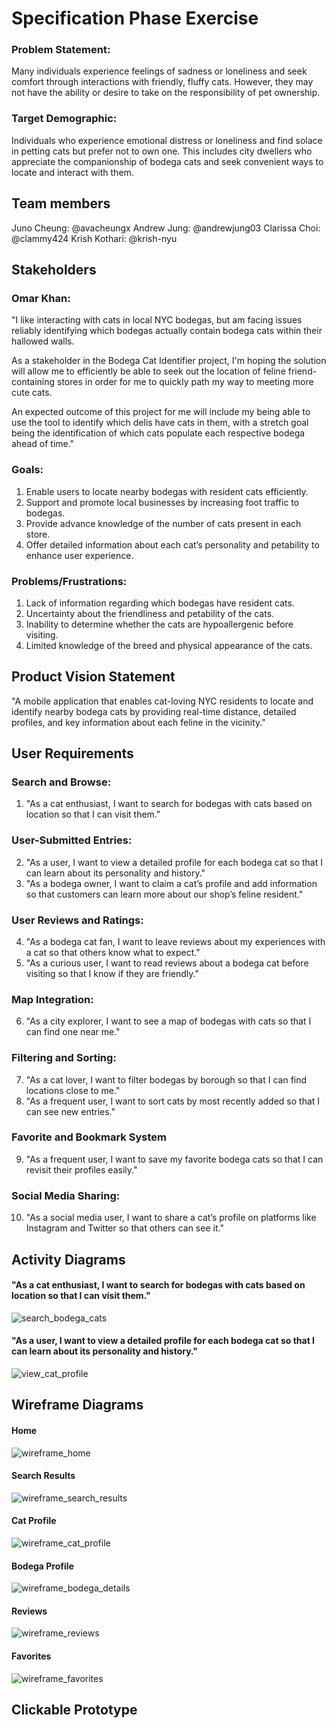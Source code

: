 # Specification Phase Exercise

### Problem Statement: 
Many individuals experience feelings of sadness or loneliness and seek comfort through interactions with friendly, fluffy cats. However, they may not have the ability or desire to take on the responsibility of pet ownership.

### Target Demographic: 
Individuals who experience emotional distress or loneliness and find solace in petting cats but prefer not to own one. This includes city dwellers who appreciate the companionship of bodega cats and seek convenient ways to locate and interact with them.

## Team members

Juno Cheung: @avacheungx
Andrew Jung: @andrewjung03
Clarissa Choi: @clammy424
Krish Kothari: @krish-nyu

## Stakeholders
### Omar Khan:
"I like interacting with cats in local NYC bodegas, but am
facing issues reliably identifying which bodegas actually contain bodega
cats within their hallowed walls.

As a stakeholder in the Bodega Cat Identifier project, I'm hoping the
solution will allow me to efficiently be able to seek out the location
of feline friend-containing stores in order for me to 
quickly path my way to meeting more cute cats.

An expected outcome of this project for me will include my being able to
use the tool to identify which delis have cats in them, with a stretch
goal being the identification of which cats populate each respective bodega
ahead of time."

### Goals:
1. Enable users to locate nearby bodegas with resident cats efficiently.
2. Support and promote local businesses by increasing foot traffic to bodegas.
3. Provide advance knowledge of the number of cats present in each store.
4. Offer detailed information about each cat’s personality and petability to enhance user experience.

### Problems/Frustrations:
1. Lack of information regarding which bodegas have resident cats.
2. Uncertainty about the friendliness and petability of the cats.
3. Inability to determine whether the cats are hypoallergenic before visiting.
4. Limited knowledge of the breed and physical appearance of the cats.

## Product Vision Statement

"A mobile application that enables cat-loving NYC residents to locate and identify nearby bodega cats by providing real-time distance, detailed profiles, and key information about each feline in the vicinity."

## User Requirements

### Search and Browse: 
1. "As a cat enthusiast, I want to search for bodegas with cats based on location so that I can visit them."

### User-Submitted Entries: 
2. "As a user, I want to view a detailed profile for each bodega cat so that I can learn about its personality and history."
3. "As a bodega owner, I want to claim a cat’s profile and add information so that customers can learn more about our shop’s feline resident."

### User Reviews and Ratings: 
4. "As a bodega cat fan, I want to leave reviews about my experiences with a cat so that others know what to expect."
5. "As a curious user, I want to read reviews about a bodega cat before visiting so that I know if they are friendly."

### Map Integration:
6. "As a city explorer, I want to see a map of bodegas with cats so that I can find one near me."

### Filtering and Sorting:
7. "As a cat lover, I want to filter bodegas by borough so that I can find locations close to me."
8. "As a frequent user, I want to sort cats by most recently added so that I can see new entries."

### Favorite and Bookmark System
9. "As a frequent user, I want to save my favorite bodega cats so that I can revisit their profiles easily."

### Social Media Sharing:
10. "As a social media user, I want to share a cat’s profile on platforms like Instagram and Twitter so that others can see it."

## Activity Diagrams
#### "As a cat enthusiast, I want to search for bodegas with cats based on location so that I can visit them."

![search_bodega_cats](activity/activity1.png)

#### "As a user, I want to view a detailed profile for each bodega cat so that I can learn about its personality and history."

![view_cat_profile](activity/activity_2.png)

## Wireframe Diagrams

#### Home
![wireframe_home](https://github.com/user-attachments/assets/180ccf08-330a-44eb-be54-c440543d5a78)

#### Search Results
![wireframe_search_results](https://github.com/user-attachments/assets/6e83275b-651b-4fc6-ab6c-5a30b55b0a12)

#### Cat Profile
![wireframe_cat_profile](https://github.com/user-attachments/assets/340ebac4-f618-495a-8bf8-0bea44010c31)

#### Bodega Profile
![wireframe_bodega_details](https://github.com/user-attachments/assets/bd5ab5ed-f160-4ac1-9c8c-024a6a53cd8e)

#### Reviews
![wireframe_reviews](https://github.com/user-attachments/assets/ca7b55a2-4132-46cb-8ab7-539d907f3cf8)

#### Favorites
![wireframe_favorites](https://github.com/user-attachments/assets/3b469bd9-b08d-42dc-aa76-d427b22a508f)


## Clickable Prototype
